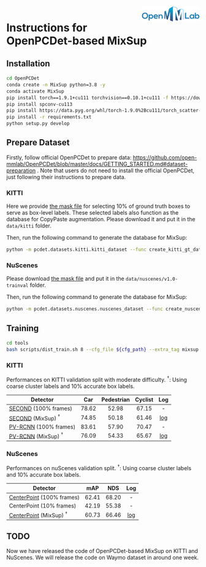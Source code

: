 <img src="docs/open_mmlab.png" align="right" width="30%">

# Instructions for OpenPCDet-based MixSup

## Installation

```bash
cd OpenPCDet
conda create -n MixSup python=3.8 -y
conda activate MixSup
pip install torch==1.9.1+cu111 torchvision==0.10.1+cu111 -f https://download.pytorch.org/whl/torch_stable.html
pip install spconv-cu113
pip install https://data.pyg.org/whl/torch-1.9.0%2Bcu111/torch_scatter-2.0.9-cp38-cp38-linux_x86_64.whl
pip install -r requirements.txt
python setup.py develop
```

## Prepare Dataset

Firstly, follow official OpenPCDet to prepare data: https://github.com/open-mmlab/OpenPCDet/blob/master/docs/GETTING_STARTED.md#dataset-preparation . Note that users do not need to install the official OpenPCDet, just following their instructions to prepare data.

### KITTI

Here we provide [the mask file](https://drive.google.com/file/d/1a8lBub-dmOA5X9scCEquSjjnckk5tb1M/view?usp=sharing) for selecting 10% of ground truth boxes to serve as box-level labels. These selected labels also function as the database for CopyPaste augmentation. Please download it and put it in the `data/kitti` folder.

Then, run the following command to generate the database for MixSup:

```bash
python -m pcdet.datasets.kitti.kitti_dataset --func create_kitti_gt_database_with_mask --cfg_file tools/cfgs/dataset_configs/kitti_dataset.yaml --gt_valid_mask_filename kitti_infos_train_valid_mask.pkl --tag 10_percent
```

### NuScenes

Please download [the mask file](https://drive.google.com/file/d/1B682EwSTVWcTNXy1nIbZnTzlhmY06SiF/view?usp=sharing) and put it in the `data/nuscenes/v1.0-trainval` folder.

Then, run the following command to generate the database for MixSup:

```bash
python -m pcdet.datasets.nuscenes.nuscenes_dataset --func create_nuscenes_gt_database_with_mask --cfg_file tools/cfgs/dataset_configs/nuscenes_dataset.yaml --version v1.0-trainval --gt_valid_mask_filename nuscenes_infos_train_valid_mask.pkl --tag 10_percent
```

## Training

```bash
cd tools
bash scripts/dist_train.sh 8 --cfg_file ${cfg_path} --extra_tag mixsup
```

### KITTI

Performances on KITTI validation split with moderate difficulty. $^†$: Using coarse cluster labels and 10% accurate box labels.


|  Detector | Car | Pedestrian | Cyclist | Log |
| ----- | :-----: | :--------: | :-----: | :----: |
| [SECOND](tools/cfgs/kitti_models/second.yaml) (100% frames)     | 78.62   | 52.98       | 67.15   | - |
| [SECOND](tools/cfgs/kitti_models/second_mixed.yaml) (MixSup) $^†$     | 74.85   | 50.18       | 61.46   | [log](https://drive.google.com/file/d/1cqabH0-Pt1Y4yQKpqpSGRuTOYtsLuNsf/view?usp=sharing) |
| [PV-RCNN](tools/cfgs/kitti_models/pv_rcnn.yaml) (100% frames) | 83.61   | 57.90      | 70.47   | - |
| [PV-RCNN](tools/cfgs/kitti_models/pv_rcnn_mixed.yaml) (MixSup) $^†$ | 76.09   | 54.33      | 65.67   | [log](https://drive.google.com/file/d/13FWtPKBl4fH5hR_VOfIruqi9AMsf3cNN/view?usp=sharing) |

### NuScenes

Performances on nuScenes validation split. $^†$: Using coarse cluster labels and 10% accurate box labels.

|  Detector | mAP | NDS | Log |
| ----- | :-----: | :-----: | :----: |
| [CenterPoint](tools/cfgs/nuscenes_models/cbgs_voxel0075_res3d_centerpoint.yaml) (100% frames)     | 62.41   | 68.20  | - |
| CenterPoint (10% frames)     | 42.19   | 55.38  | - |
| [CenterPoint](tools/cfgs/nuscenes_models/cbgs_voxel0075_res3d_centerpoint_mixed.yaml) (MixSup) $^†$     | 60.73   | 66.46  | [log](https://drive.google.com/file/d/1cqabH0-Pt1Y4yQKpqpSGRuTOYtsLuNsf/view?usp=sharing) |

## TODO

Now we have released the code of OpenPCDet-based MixSup on KITTI and NuScenes.
We will release the code on Waymo dataset in around one week.
